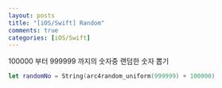 ```yaml
---
layout: posts
title: "[iOS/Swift] Random"
comments: true
categories: [iOS/Swift]
---
```


100000 부터 999999 까지의 숫자중 랜덤한 숫자 뽑기
```swift
let randomNo = String(arc4random_uniform(999999) + 100000)
```
